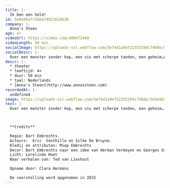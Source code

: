 ```yaml
---
title: |-
  Ik ben een held!
id: 5e9e96e7c5bba74921624b30
company: |-
  Anna's Steen
age: 4+
videoUrl: https://vimeo.com/409472448
videoLength: 50 min
socialImage: https://uploads-ssl.webflow.com/5e74d1a9ef22355294c7d60e/5e9e96244fdf31721c838be5_Annassteen_Ikbeneenheld.JPG
socialDescr: |-
  Over een monster zonder kop, een vis met scherpe tanden, een geheim…dat geheim is én een spook onder het bed!Vier straffe verhalen over een bijzondere vader- kind relatie waarin het kind altijd slimmer en moediger is dan zijn vader. Gekleurd met vertedering, deugnieterij en onverbloemde gruwel. Dit alles voortgestuwd door ritmische jazzmuziek zoals in een stomme film.
descr: |-
  * theater
  * leeftijd: 4+
  * duur: 50 min
  * taal: Nederlands
  * [Anna's Steen](http://www.annassteen.com)‍
recordedAt: |-
  undefined
image: https://uploads-ssl.webflow.com/5e74d1a9ef22355294c7d60e/5e9e96244fdf31721c838be5_Annassteen_Ikbeneenheld.JPG
text: |-
  Over een monster zonder kop, een vis met scherpe tanden, een geheim… dat geheim is én een spook onder het bed! Vier straffe verhalen over een bijzondere vader- kind relatie waarin het kind altijd slimmer en moediger is dan zijn vader. Gekleurd met vertedering, deugnieterij en onverbloemde gruwel. Dit alles voortgestuwd door ritmische jazzmuziek zoals in een stomme film.

  ‍

  **Credits**

  Regie: Bart Embrechts.
  Acteurs:  Eric  Vanthillo en Silke De Bruyne.      
  Kledij en attributen: Miep Embrechts
  Decor: Bart Embrechts naar een idee van Herman Vermeyen en Georges Uittenhout
  Licht: Lorelinde Hoet
  Naar verhalen van: Ted van Lieshout

  Opname door: Clara Hermans

  De voorstelling werd opgenomen in 2015
---
```

